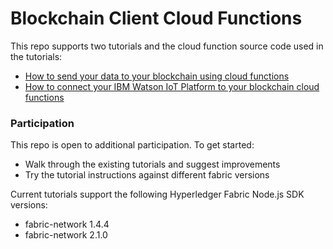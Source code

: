 # **Blockchain Client Cloud Functions**

This repo supports two tutorials and the cloud function source code used in the tutorials:  
- [How to send your data to your blockchain using cloud functions](https://github.com/IBM/ibm-cloud-functions-serverless-blockchain/blob/master/tutorials/cf-send-to-blockchain/Use%20Cloud%20Functions%20to%20Send%20Your%20Data%20to%20Your%20Blockchain.md)  
- [How to connect your IBM Watson IoT Platform to your blockchain cloud functions](https://github.com/IBM/ibm-cloud-functions-serverless-blockchain/blob/master/tutorials/cf-send-iot-to-blockchain/Use%20Cloud%20Functions%20to%20Send%20Your%20IoT%20Data%20to%20Your%20Blockchain.md)  


### **Participation**

This repo is open to additional participation.  To get started:  
- Walk through the existing tutorials and suggest improvements  
- Try the tutorial instructions against different fabric versions   

Current tutorials support the following Hyperledger Fabric Node.js SDK versions:  
* fabric-network 1.4.4  
* fabric-network 2.1.0  



